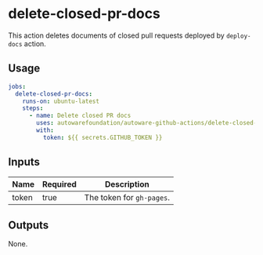 # delete-closed-pr-docs

This action deletes documents of closed pull requests deployed by `deploy-docs` action.

## Usage

```yaml
jobs:
  delete-closed-pr-docs:
    runs-on: ubuntu-latest
    steps:
      - name: Delete closed PR docs
        uses: autowarefoundation/autoware-github-actions/delete-closed-pr-docs@tier4/proposal
        with:
          token: ${{ secrets.GITHUB_TOKEN }}
```

## Inputs

| Name  | Required | Description               |
| ----- | -------- | ------------------------- |
| token | true     | The token for `gh-pages`. |

## Outputs

None.
